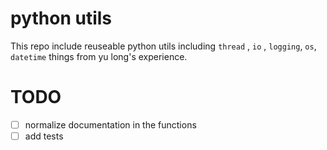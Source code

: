 # python utils

This repo include reuseable python utils including `thread` , `io` , `logging`, `os`, `datetime` things from yu long's experience.

# TODO

* [ ] normalize documentation in the functions
* [ ] add tests
